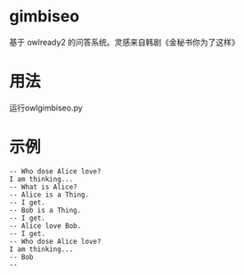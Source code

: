 # gimbiseo
基于 owlready2 的问答系统。灵感来自韩剧《金秘书你为了这样》


# 用法
运行owlgimbiseo.py

# 示例
```
-- Who dose Alice love?
I am thinking...
-- What is Alice?
-- Alice is a Thing.
-- I get.
-- Bob is a Thing.
-- I get.
-- Alice love Bob.
-- I get.
-- Who dose Alice love?
I am thinking...
-- Bob
-- 
```
